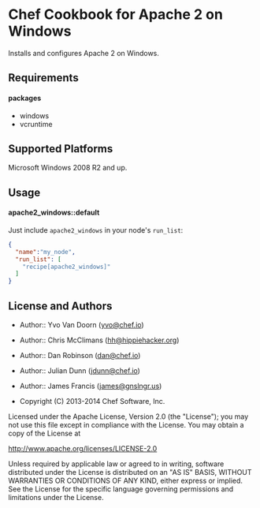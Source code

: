 Chef Cookbook for Apache 2 on Windows
=====================================

Installs and configures Apache 2 on Windows.

Requirements
------------
#### packages

- windows
- vcruntime

Supported Platforms
-------------------
Microsoft Windows 2008 R2 and up.

Usage
-----
#### apache2_windows::default

Just include `apache2_windows` in your node's `run_list`:

```json
{
  "name":"my_node",
  "run_list": [
    "recipe[apache2_windows]"
  ]
}
```

License and Authors
-------------------

* Author:: Yvo Van Doorn (yvo@chef.io)
* Author:: Chris McClimans (hh@hippiehacker.org)
* Author:: Dan Robinson (dan@chef.io)
* Author:: Julian Dunn (jdunn@chef.io)
* Author:: James Francis (james@gnslngr.us)

* Copyright (C) 2013-2014 Chef Software, Inc.

Licensed under the Apache License, Version 2.0 (the "License"); you may not use this file except in compliance with the License. You may obtain a copy of the License at

http://www.apache.org/licenses/LICENSE-2.0

Unless required by applicable law or agreed to in writing, software distributed under the License is distributed on an "AS IS" BASIS, WITHOUT WARRANTIES OR CONDITIONS OF ANY KIND, either express or implied. See the License for the specific language governing permissions and limitations under the License.
